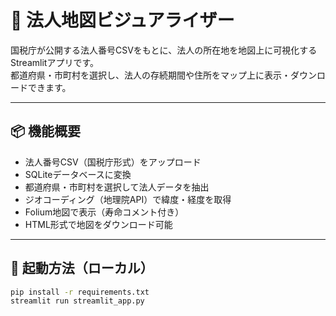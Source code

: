 # 🏢 法人地図ビジュアライザー

国税庁が公開する法人番号CSVをもとに、法人の所在地を地図上に可視化するStreamlitアプリです。  
都道府県・市町村を選択し、法人の存続期間や住所をマップ上に表示・ダウンロードできます。

---

## 📦 機能概要

- 法人番号CSV（国税庁形式）をアップロード
- SQLiteデータベースに変換
- 都道府県・市町村を選択して法人データを抽出
- ジオコーディング（地理院API）で緯度・経度を取得
- Folium地図で表示（寿命コメント付き）
- HTML形式で地図をダウンロード可能

---

## 🚀 起動方法（ローカル）

```bash
pip install -r requirements.txt
streamlit run streamlit_app.py